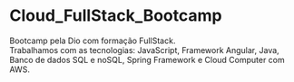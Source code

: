# Cloud_FullStack_Bootcamp
Bootcamp pela Dio com formação FullStack. </br>
Trabalhamos com as tecnologias: JavaScript, Framework Angular, Java, Banco de dados SQL e noSQL, Spring Framework e Cloud Computer com AWS.

